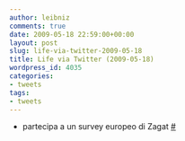 ```yaml
---
author: leibniz
comments: true
date: 2009-05-18 22:59:00+00:00
layout: post
slug: life-via-twitter-2009-05-18
title: Life via Twitter (2009-05-18)
wordpress_id: 4035
categories:
- tweets
tags:
- tweets
---
```



	
  * partecipa a un survey europeo di Zagat [#](http://twitter.com/leibniz/statuses/1837852304)


